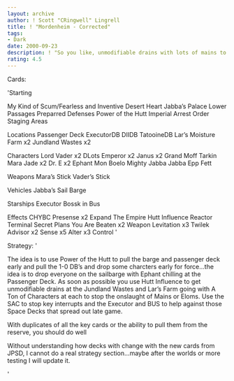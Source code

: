 ```yaml
---
layout: archive
author: ! Scott "CRingwell" Lingrell
title: ! "Mordenheim - Corrected"
tags:
- Dark
date: 2000-09-23
description: ! "So you like, unmodifiable drains with lots of mains to back it up. Welcome to My Kind of Scum..."
rating: 4.5
---
```

Cards: 

'Starting

My Kind of Scum/Fearless and Inventive
Desert Heart
Jabba’s Palace Lower Passages
Preparred Defenses
Power of the Hutt
Imperial Arrest Order
Staging Areas

Locations
Passenger Deck
ExecutorDB
DIIDB
TatooineDB
Lar&#8217;s Moisture Farm x2
Jundland Wastes x2

Characters
Lord Vader x2
DLots
Emperor x2
Janus x2
Grand Moff Tarkin
Mara Jade x2
Dr. E x2
Ephant Mon
Boelo
Mighty Jabba
Jabba
Epp Fett

Weapons
Mara&#8217;s Stick
Vader&#8217;s Stick

Vehicles
Jabba&#8217;s Sail Barge

Starships
Executor
Bossk in Bus

Effects
CHYBC
Presense x2
Expand The Empire
Hutt Influence
Reactor Terminal
Secret Plans
You Are Beaten x2
Weapon Levitation x3
Twilek Advisor x2
Sense x5
Alter x3
Control
'

Strategy: '

The idea is to use Power of the Hutt to pull the barge and passenger deck early and pull the 1-0 DB&#8217;s and drop some charcters early for force...the idea is to drop everyone on the sailbarge with Ephant chilling at the Passenger Deck. As soon as possible you use Hutt Influence to get unmodifiable drains at the Jundland Wastes and Lar&#8217;s Farm going with A Ton of Characters at each to stop the onslaught of Mains or Eloms. Use the SAC to stop key interrupts and the Executor and BUS to help against those Space Decks that spread out late game.

With duplicates of all the key cards or the ability to pull them from the reserve, you should do well

Without understanding how decks with change with the new cards from JPSD, I cannot do a real strategy section...maybe after the worlds or more testing I will update it.

'